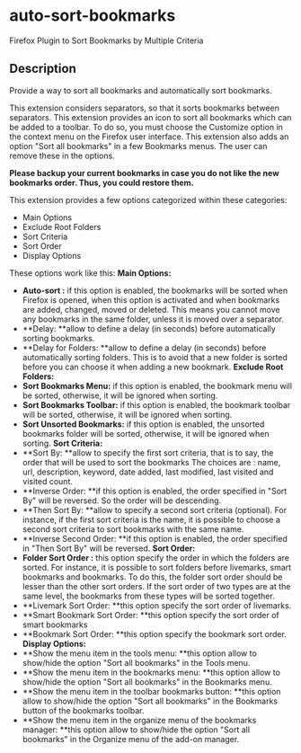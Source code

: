 auto-sort-bookmarks
===================

Firefox Plugin to Sort Bookmarks by Multiple Criteria

Description
-----------

Provide a way to sort all bookmarks and automatically sort bookmarks.

This extension considers separators, so that it sorts bookmarks between separators.
This extension provides an icon to sort all bookmarks which can be added to a toolbar. To do so, you must choose the Customize option  in the context menu on the Firefox user interface.
This extension also adds an option "Sort all bookmarks" in a few Bookmarks menus. The user can remove these in the options.

**Please backup your current bookmarks in case you do not like the new bookmarks order. Thus, you could restore them.**

This extension provides a few options categorized within these categories:
* Main Options
* Exclude Root Folders
* Sort Criteria
* Sort Order
* Display Options

These options work like this:
**Main Options:**
* **Auto-sort :** if this option is enabled, the bookmarks will be sorted when Firefox is opened, when this option is activated and when bookmarks are added, changed, moved or deleted.
This means you cannot move any bookmarks in the same folder, unless it is moved over a separator.
* **Delay: **allow to define a delay (in seconds) before automatically sorting bookmarks.
* **Delay for Folders: **allow to define a delay (in seconds) before automatically sorting folders. This is to avoid that a new folder is sorted before you can choose it when adding a new bookmark.
**Exclude Root Folders:**
* **Sort Bookmarks Menu:** if this option is enabled, the bookmark menu will be sorted, otherwise, it will be ignored when sorting.
* **Sort Bookmarks Toolbar:** if this option is enabled, the bookmark toolbar will be sorted, otherwise, it will be ignored when sorting.
* **Sort Unsorted Bookmarks:** if this option is enabled, the unsorted bookmarks folder will be sorted, otherwise, it will be ignored when sorting.
**Sort Criteria:**
* **Sort By: **allow to specify the first sort criteria, that is to say, the order that will be used to sort the bookmarks The choices are : name, url, description, keyword, date added, last modified, last visited and visited count.
* **Inverse Order: **if this option is enabled, the order specified in "Sort By" will be reversed. So the order will be descending.
* **Then Sort By: **allow to specify a second sort criteria (optional). For instance, if the first sort criteria is the name, it is possible to choose a second sort criteria to sort bookmarks with the same name.
* **Inverse Second Order: **if this option is enabled, the order specified in "Then Sort By" will be reversed.
**Sort Order:**
* **Folder Sort Order :** this option specify the order in which the folders are sorted. For instance, it is possible to sort folders before livemarks, smart bookmarks and bookmarks. To do this, the folder sort order should be lesser than the other sort orders.
If the sort order of two types are at the same level, the bookmarks from these types will be sorted together.
* **Livemark Sort Order: **this option specify the sort order of livemarks.
* **Smart Bookmark Sort Order: **this option specify the sort order of smart bookmarks
* **Bookmark Sort Order: **this option specify the bookmark sort order.
**Display Options:**
* **Show the menu item in the tools menu: **this option allow to show/hide the option "Sort all bookmarks" in the Tools menu.
* **Show the menu item in the bookmarks menu: **this option allow to show/hide the option "Sort all bookmarks" in the Bookmarks menu.
* **Show the menu item in the toolbar bookmarks button: **this option allow to show/hide the option "Sort all bookmarks" in the Bookmarks button of the bookmarks toolbar.
* **Show the menu item in the organize menu of the bookmarks manager: **this option allow to show/hide the option "Sort all bookmarks" in the Organize menu of the add-on manager.
